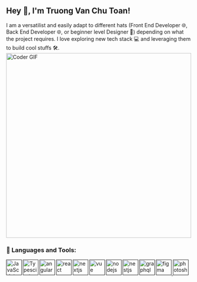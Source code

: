 ## Hey 👋, I'm Truong Van Chu Toan!

I am a versatilist and easily adapt to different hats (Front End Developer 🌐, Back End  Developer 🌐, or beginner level Designer 🎨) depending on what the project requires. I love exploring new tech stack 💻 and leveraging them to build cool stuffs 🛠️. 
<br/>
    <img src="https://media.giphy.com/media/SWoSkN6DxTszqIKEqv/giphy.gif" alt="Coder GIF" width="500">
 </abc>


### 🔨 Languages and Tools:
<a href="" target="_blank"> <img align="left" alt="JavaScript" height ="42px"  src="https://raw.githubusercontent.com/rahul-jha98/github_readme_icons/main/language_and_tools/square/javascript/javascript.svg"> </a>
<a href="" target="_blank"><img align="left" alt="Typescirpt" height ="42px" src="https://raw.githubusercontent.com/rahul-jha98/github_readme_icons/main/language_and_tools/square/typescript/typescript.svg"></a>
<a href="" target="_blank"> <img align="left" src="https://res.cloudinary.com/dxcershra/image/upload/v1691073501/porfolio/Frame_aawdqh.png" alt="angular" height="42px"/> </a> 
<a href="" target="_blank"> <img align="left" src="https://res.cloudinary.com/dxcershra/image/upload/v1691073502/porfolio/Group_18_ajdsp8.png" alt="react" height="42px"/> </a> 
<a href="" target="_blank"> <img align="left" alt="nextjs" height ="42px" src="https://res.cloudinary.com/dxcershra/image/upload/v1691073501/porfolio/Group_19_webnwi.png"> </a>
<a href="" target="_blank"><img align="left" alt="vue" height ="42px" src="https://res.cloudinary.com/dxcershra/image/upload/v1691073501/porfolio/Frame_1_a2yevf.png"></a>
<a href="" target="_blank"> <img align="left" src="https://res.cloudinary.com/dxcershra/image/upload/v1691073501/porfolio/Frame_2_yrau2t.png" alt="nodejs" height ="42px"/> </a>
<a href="" target="_blank"> <img align="left" src="https://res.cloudinary.com/dxcershra/image/upload/v1691074046/porfolio/Frame_gnn9py.png" alt="nestjs" height ="42px"/> </a>
<a href="" target="_blank"> <img align="left" src="https://res.cloudinary.com/dxcershra/image/upload/v1691074028/porfolio/Frame_7_jt8njm.png" alt="graphql" height ="42px"/> </a>
<a href="" target="_blank"> <img src="https://res.cloudinary.com/dxcershra/image/upload/v1691074278/porfolio/Frame_14_einpl2.png" alt="figma" height='42px'/> </a>
<a href="" target="_blank"> <img src="https://res.cloudinary.com/dxcershra/image/upload/v1691074278/porfolio/Frame_13_gmau1u.png" alt="photoshop" height='42px'/> </a>


<br>


